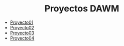 <!DOCTYPE html>
<html>
	<head>
	</head>
	<body>
		<h1 align="center">Proyectos DAWM</h1>
		<ul>
			<li><a href="https://github.com/sjgarcia3098/DAWM/tree/main/Proyecto01">Proyecto01</a></li>
			<li><a href="https://github.com/sjgarcia3098/DAWM/tree/main/Proyecto02">Proyecto02</a></li>
			<li><a href="https://github.com/sjgarcia3098/DAWM/tree/main/Proyecto03">Proyecto03</a></li>
			<li><a href="https://github.com/sjgarcia3098/DAWM/tree/main/Proyecto04">Proyecto04</a></li>
		</ul>
	</body>
</html>